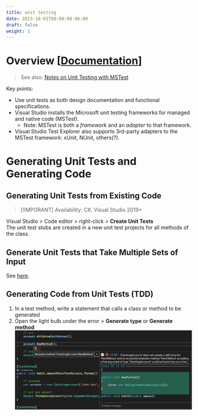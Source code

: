 ```yaml
---
title: unit testing
date: 2023-10-01T00:00:00-06:00
draft: false
weight: 1
---
```


# Overview [[Documentation](https://learn.microsoft.com/en-us/visualstudio/test/unit-test-basics?view=vs-2022)]  
> See also: [Notes on Unit Testing with MSTest](../../../../_net/testing/unit-testing/unit-testing-with-mstest)  

Key points:
* Use unit tests as both design documentation and functional specifications.
* Visual Studio installs the Microsoft unit testing frameworks for managed and native code (MSTest).
  * Note: MSTest is both a *framework* and an *adapter* to that framework.
* Visual Studio Test Explorer also supports 3rd-party adapters to the MSTest framework: xUnit, NUnit, others(?).

# Generating Unit Tests and Generating Code
## Generating Unit Tests from Existing Code
> [!IMPORANT] Availability: C#, Visual Studio 2019+

Visual Studio > Code editor > right-click > **Create Unit Tests**  
The unit test stubs are created in a new unit test projects for all methods of the class.

## Generate Unit Tests that Take Multiple Sets of Input
See [here](https://learn.microsoft.com/en-us/visualstudio/test/how-to-create-a-data-driven-unit-test?view=vs-2022).

## Generating Code from Unit Tests (TDD)
1. In a test method, write a statement that calls a class or method to be generated
2. Open the light bulb under the error > **Generate type** or **Generate method**  
![A screenshot demonstrating the above steps](tdd.png)